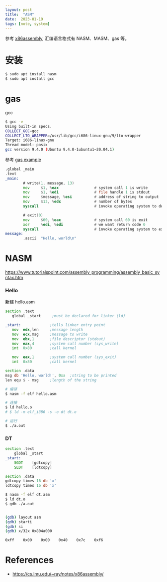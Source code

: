 ```yaml
---
layout: post
title:  "ASM"
date:  2023-01-19
tags: [note, system]
---
```


  参考 [x86assembly](https://cs.lmu.edu/~ray/notes/x86assembly/), 汇编语言格式有 NASM、MASM、gas 等。

# 安装

```sh
$ sudo apt install nasm
$ sudo apt install gcc
```

# gas

  gcc

```sh
$ gcc -v
Using built-in specs.
COLLECT_GCC=gcc
COLLECT_LTO_WRAPPER=/usr/lib/gcc/i686-linux-gnu/9/lto-wrapper
Target: i686-linux-gnu
Thread model: posix
gcc version 9.4.0 (Ubuntu 9.4.0-1ubuntu1~20.04.1)
```

  参考 [gas example](https://cs.lmu.edu/~ray/notes/gasexamples/)

```asm
.global _main
.text
_main:
        # write(1, message, 13)
        mov     $1, %eax                # system call 1 is write
        mov     $1, %edi                # file handle 1 is stdout
        mov     $message, %esi          # address of string to output
        mov     $13, %edx               # number of bytes
        syscall                         # invoke operating system to do the write

        # exit(0)
        mov     $60, %eax               # system call 60 is exit
        xor     %edi, %edi              # we want return code 0
        syscall                         # invoke operating system to exit
message:
        .ascii  "Hello, world\n"

```

# NASM

https://www.tutorialspoint.com/assembly_programming/assembly_basic_syntax.htm

### Hello

  新建 hello.asm
```asm
section	.text
   global _start     ;must be declared for linker (ld)

_start:	            ;tells linker entry point
   mov	edx,len     ;message length
   mov	ecx,msg     ;message to write
   mov	ebx,1       ;file descriptor (stdout)
   mov	eax,4       ;system call number (sys_write)
   int	0x80        ;call kernel

   mov	eax,1       ;system call number (sys_exit)
   int	0x80        ;call kernel

section	.data
msg db 'Hello, world!', 0xa  ;string to be printed
len equ $ - msg     ;length of the string
```


```sh
# 编译
$ nasm -f elf hello.asm

# 连接
$ ld hello.o
# $ ld -m elf_i386 -s -o dt dt.o

# 运行
$ ./a.out
```

### DT


```asm
section	.text
	global _start
_start:
	SGDT	[gdtcopy]
	SLDT	[ldtcopy]

section	.data
gdtcopy times 16 db 'x'
ldtcopy times 16 db 'x'
```

```sh
$ nasm -f elf dt.asm
$ ld dt.o
$ gdb ./a.out


(gdb) layout asm
(gdb) starti
(gdb) si
(gdb) x/32x 0x804a000

0xff    0x00    0x00    0x40    0x7c    0xf6
```

# References

* https://cs.lmu.edu/~ray/notes/x86assembly/
